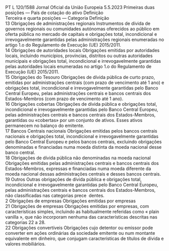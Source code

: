 PT  L 120/1588 Jornal Oficial da União Europeia 5.5.2023
 Primeiras duas posições — País de cotação do ativo  Definição  
Terceira e quarta posições — Categoria  Definição  
13  Obrigações de administrações 
regionais  Instrumentos de dívida de governos regionais ou comunidades autónomas oferecidos ao público em oferta pública no 
mercado de capitais e obrigações total, incondicional e irrevogavelmente garantidas pelas administrações regionais 
enumeradas no artigo 1.o do Regulamento de Execução (UE) 2015/2011.  
14  Obrigações de autoridades locais  Obrigações emitidas por autoridades locais, incluindo municípios, províncias, distritos ou outras autoridades municipais e 
obrigações total, incondicional e irrevogavelmente garantidas pelas autoridades locais enumeradas no artigo 1.o do 
Regulamento de Execução (UE) 2015/2011.  
15  Obrigações do Tesouro  Obrigações de dívida pública de curto prazo, emitidas por administrações centrais (com prazo de vencimento até 1 ano) 
e obrigações total, incondicional e irrevogavelmente garantidas pelo Banco Central Europeu, pelas administrações centrais 
e bancos centrais dos Estados-Membros (com prazo de vencimento até 1 ano).  
16  Obrigações cobertas  Obrigações de dívida pública e obrigações total, incondicional e irrevogavelmente garantidas pelo Banco Central Europeu, 
pelas administrações centrais e bancos centrais dos Estados-Membros, garantidas ou «cobertas» por um conjunto de 
ativos. Esses ativos permanecem no balanço do emitente.  
17  Bancos Centrais nacionais  Obrigações emitidas pelos bancos centrais nacionais e obrigações total, incondicional e irrevogavelmente garantidas pelo 
Banco Central Europeu e pelos bancos centrais, excluindo obrigações denominadas e financiadas numa moeda distinta da 
moeda nacional desse banco central.  
18  Obrigações de dívida pública 
não denominadas na moeda 
nacional  Obrigações emitidas pelas administrações centrais e bancos centrais dos Estados-Membros, expressas e financiadas numa 
moeda diferente da moeda nacional dessas administrações centrais e desses bancos centrais.  
19  Outros  Outras obrigações de dívida pública e obrigações total, incondicional e irrevogavelmente garantidas pelo Banco Central 
Europeu, pelas administrações centrais e bancos centrais dos Estados-Membros, não classificadas nas categorias prece ­
dentes.  
2 Obrigações de empresas  Obrigações emitidas por empresas  
21  Obrigações de empresas  Obrigações emitidas por empresas, com características simples, incluindo as habitualmente referidas como « plain vanilla », 
que não incorporam nenhuma das características descritas nas categorias 22 a 28.  
22  Obrigações convertíveis  Obrigações cujo detentor ou emissor pode converter em ações ordinárias da sociedade emitente ou num montante 
equivalente em dinheiro, que conjugam características de títulos de dívida e valores mobiliários.
